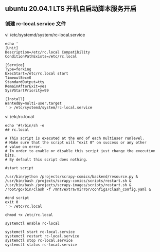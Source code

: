 ## ubuntu 20.04.1 LTS 开机自启动脚本服务开启

### 创建 rc-local.service 文件

vi /etc/systemd/system/rc-local.service

```shell
echo '
[Unit] 
Description=/etc/rc.local Compatibility 
ConditionPathExists=/etc/rc.local 

[Service] 
Type=forking 
ExecStart=/etc/rc.local start 
TimeoutSec=0 
StandardOutput=tty 
RemainAfterExit=yes 
SysVStartPriority=99 

[Install]
WantedBy=multi-user.target
' > /etc/systemd/system/rc-local.service
```

vi /etc/rc.local

```shell
echo '#!/bin/sh -e 
## rc.local

# This script is executed at the end of each multiuser runlevel.
# Make sure that the script will "exit 0" on success or any other 
# value on error. 
# In order to enable or disable this script just change the execution  bits. 
# By default this script does nothing. 

#start script

/usr/bin/python /projects/scrapy-comics/backend/resource.py &
/usr/bin/bash /projects/scrapy-comics/scripts/restart.sh &
/usr/bin/bash /projects/scrapy-images/scripts/restart.sh &
/root/go/bin/clash -f /mnt/extra/mirror/configs/clash_config.yaml &

#end script
exit 0
' > /etc/rc.local
```


```shell
chmod +x /etc/rc.local
```


```shell
systemctl enable rc-local
```


```shell
systemctl start rc-local.service
systemctl restart rc-local.service
systemctl stop rc-local.service
systemctl status rc-local.service
```


```shell

```


```shell

```



